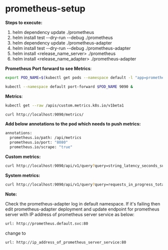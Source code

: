 # prometheus-setup

**Steps to execute:**

1. helm dependency update ./prometheus
2. helm install test --dry-run --debug ./prometheus
3. helm dependency update ./prometheus-adapter
4. helm install test --dry-run --debug ./prometheus-adapter
5. helm install <release_name_server> ./prometheus
6. helm install <release_name_adapter> ./prometheus-adapter

**Prometheus Port forward to see Metrics**:
```bash
export POD_NAME=$(kubectl get pods --namespace default -l "app=prometheus,component=server" -o jsonpath="{.items[0].metadata.name}")

kubectl --namespace default port-forward $POD_NAME 9090 &
```

**Metrics**:
```bash
kubectl get --raw /apis/custom.metrics.k8s.io/v1beta1

curl http://localhost:9090/metrics/
```

**Add below annotations to the pod which needs to push metrics:**
```bash
annotations:
  prometheus.io/path: /api/metrics
  prometheus.io/port: "8080"
  prometheus.io/scrape: "true"
```

**Custom metrics:**
```bash
curl http://localhost:9090/api/v1/query?query=string_latency_seconds_sum
```

**System metrics:**
```bash
curl http://localhost:9090/api/v1/query?query=requests_in_progress_total
```

**Note:**

Check the prometheus-adapter log in default namespace. If it's failing then edit prometheus-adapter deployment and update endpoint for prometheus server with IP address of prometheus server service as below:
```bash
url: http://prometheus.default.svc:80
```
change to 
```bash
url: http://ip_address_of_prometheus_server_service:80
```